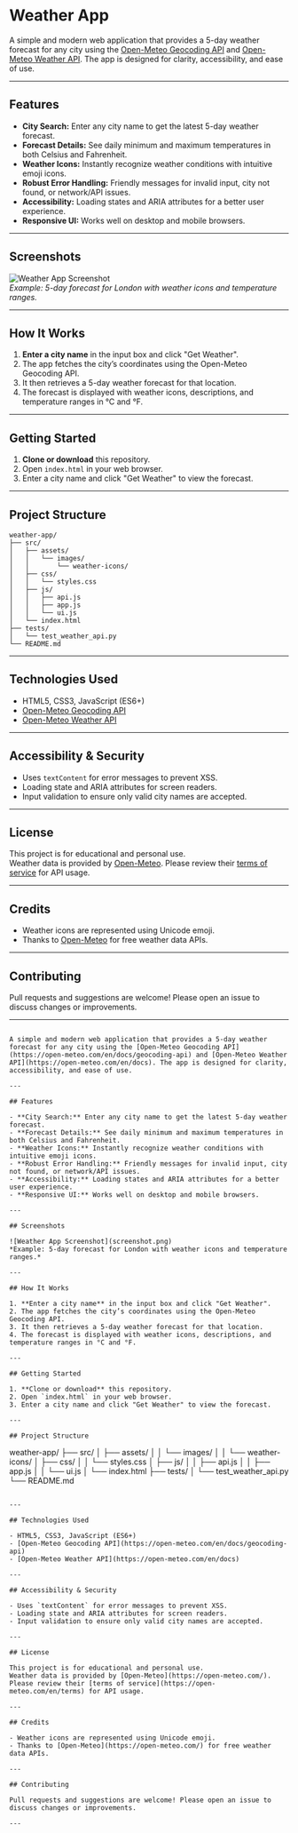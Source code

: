 # Weather App

A simple and modern web application that provides a 5-day weather forecast for any city using the [Open-Meteo Geocoding API](https://open-meteo.com/en/docs/geocoding-api) and [Open-Meteo Weather API](https://open-meteo.com/en/docs). The app is designed for clarity, accessibility, and ease of use.

---

## Features

- **City Search:** Enter any city name to get the latest 5-day weather forecast.
- **Forecast Details:** See daily minimum and maximum temperatures in both Celsius and Fahrenheit.
- **Weather Icons:** Instantly recognize weather conditions with intuitive emoji icons.
- **Robust Error Handling:** Friendly messages for invalid input, city not found, or network/API issues.
- **Accessibility:** Loading states and ARIA attributes for a better user experience.
- **Responsive UI:** Works well on desktop and mobile browsers.

---

## Screenshots

![Weather App Screenshot](screenshot.png)  
*Example: 5-day forecast for London with weather icons and temperature ranges.*

---

## How It Works

1. **Enter a city name** in the input box and click "Get Weather".
2. The app fetches the city’s coordinates using the Open-Meteo Geocoding API.
3. It then retrieves a 5-day weather forecast for that location.
4. The forecast is displayed with weather icons, descriptions, and temperature ranges in °C and °F.

---

## Getting Started

1. **Clone or download** this repository.
2. Open `index.html` in your web browser.
3. Enter a city name and click "Get Weather" to view the forecast.

---

## Project Structure

```
weather-app/
├── src/
│   ├── assets/
│   │   └── images/
│   │       └── weather-icons/
│   ├── css/
│   │   └── styles.css
│   ├── js/
│   │   ├── api.js
│   │   ├── app.js
│   │   └── ui.js
│   └── index.html
├── tests/
│   └── test_weather_api.py
└── README.md
```

---

## Technologies Used

- HTML5, CSS3, JavaScript (ES6+)
- [Open-Meteo Geocoding API](https://open-meteo.com/en/docs/geocoding-api)
- [Open-Meteo Weather API](https://open-meteo.com/en/docs)

---

## Accessibility & Security

- Uses `textContent` for error messages to prevent XSS.
- Loading state and ARIA attributes for screen readers.
- Input validation to ensure only valid city names are accepted.

---

## License

This project is for educational and personal use.  
Weather data is provided by [Open-Meteo](https://open-meteo.com/). Please review their [terms of service](https://open-meteo.com/en/terms) for API usage.

---

## Credits

- Weather icons are represented using Unicode emoji.
- Thanks to [Open-Meteo](https://open-meteo.com/) for free weather data APIs.

---

## Contributing

Pull requests and suggestions are welcome! Please open an issue to discuss changes or improvements.

---
```# Weather App

A simple and modern web application that provides a 5-day weather forecast for any city using the [Open-Meteo Geocoding API](https://open-meteo.com/en/docs/geocoding-api) and [Open-Meteo Weather API](https://open-meteo.com/en/docs). The app is designed for clarity, accessibility, and ease of use.

---

## Features

- **City Search:** Enter any city name to get the latest 5-day weather forecast.
- **Forecast Details:** See daily minimum and maximum temperatures in both Celsius and Fahrenheit.
- **Weather Icons:** Instantly recognize weather conditions with intuitive emoji icons.
- **Robust Error Handling:** Friendly messages for invalid input, city not found, or network/API issues.
- **Accessibility:** Loading states and ARIA attributes for a better user experience.
- **Responsive UI:** Works well on desktop and mobile browsers.

---

## Screenshots

![Weather App Screenshot](screenshot.png)  
*Example: 5-day forecast for London with weather icons and temperature ranges.*

---

## How It Works

1. **Enter a city name** in the input box and click "Get Weather".
2. The app fetches the city’s coordinates using the Open-Meteo Geocoding API.
3. It then retrieves a 5-day weather forecast for that location.
4. The forecast is displayed with weather icons, descriptions, and temperature ranges in °C and °F.

---

## Getting Started

1. **Clone or download** this repository.
2. Open `index.html` in your web browser.
3. Enter a city name and click "Get Weather" to view the forecast.

---

## Project Structure

```
weather-app/
├── src/
│   ├── assets/
│   │   └── images/
│   │       └── weather-icons/
│   ├── css/
│   │   └── styles.css
│   ├── js/
│   │   ├── api.js
│   │   ├── app.js
│   │   └── ui.js
│   └── index.html
├── tests/
│   └── test_weather_api.py
└── README.md

```

---

## Technologies Used

- HTML5, CSS3, JavaScript (ES6+)
- [Open-Meteo Geocoding API](https://open-meteo.com/en/docs/geocoding-api)
- [Open-Meteo Weather API](https://open-meteo.com/en/docs)

---

## Accessibility & Security

- Uses `textContent` for error messages to prevent XSS.
- Loading state and ARIA attributes for screen readers.
- Input validation to ensure only valid city names are accepted.

---

## License

This project is for educational and personal use.  
Weather data is provided by [Open-Meteo](https://open-meteo.com/). Please review their [terms of service](https://open-meteo.com/en/terms) for API usage.

---

## Credits

- Weather icons are represented using Unicode emoji.
- Thanks to [Open-Meteo](https://open-meteo.com/) for free weather data APIs.

---

## Contributing

Pull requests and suggestions are welcome! Please open an issue to discuss changes or improvements.

---